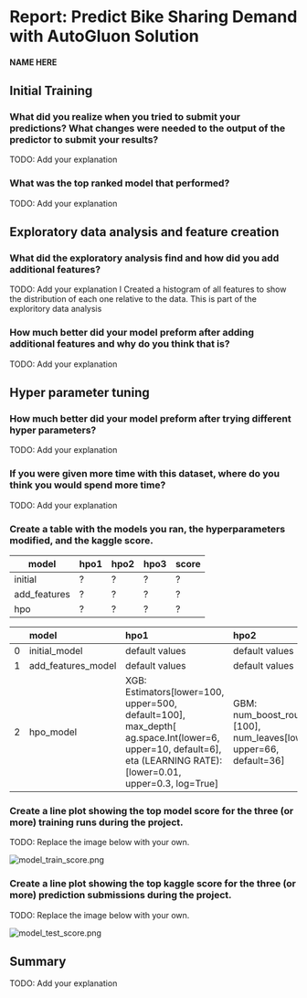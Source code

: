 # Report: Predict Bike Sharing Demand with AutoGluon Solution
#### NAME HERE

## Initial Training
### What did you realize when you tried to submit your predictions? What changes were needed to the output of the predictor to submit your results?
TODO: Add your explanation

### What was the top ranked model that performed?
TODO: Add your explanation

## Exploratory data analysis and feature creation
### What did the exploratory analysis find and how did you add additional features?
TODO: Add your explanation
I Created a histogram of all features to show the distribution of each one relative to the data. This is part of the exploritory data analysis

### How much better did your model preform after adding additional features and why do you think that is?
TODO: Add your explanation

## Hyper parameter tuning
### How much better did your model preform after trying different hyper parameters?
TODO: Add your explanation

### If you were given more time with this dataset, where do you think you would spend more time?
TODO: Add your explanation

### Create a table with the models you ran, the hyperparameters modified, and the kaggle score.
|model|hpo1|hpo2|hpo3|score|
|--|--|--|--|--|
|initial|?|?|?|?|
|add_features|?|?|?|?|
|hpo|?|?|?|?|

|    | model              | hpo1                                                                                                                                                              | hpo2                                                                   | hpo3                                                                                                |   score |
|---:|:-------------------|:------------------------------------------------------------------------------------------------------------------------------------------------------------------|:-----------------------------------------------------------------------|:----------------------------------------------------------------------------------------------------|--------:|
|  0 | initial_model      | default values                                                                                                                                                    | default values                                                         | default values                                                                                      | 1.81144 |
|  1 | add_features_model | default values                                                                                                                                                    | default values                                                         | default values                                                                                      | 0.68613 |
|  2 | hpo_model          | XGB: Estimators[lower=100, upper=500, default=100], max_depth[ ag.space.Int(lower=6, upper=10, default=6], eta (LEARNING RATE): [lower=0.01, upper=0.3, log=True] | GBM: num_boost_round [100], num_leaves[lower=26, upper=66, default=36] | CAT: Iterations[100], learning_rate[lower=0.01, upper=0.3, log=True] , depth [lower=0.01 upper=0.3] | 0.48182 |

### Create a line plot showing the top model score for the three (or more) training runs during the project.

TODO: Replace the image below with your own.

![model_train_score.png](img/model_train_score.png)

### Create a line plot showing the top kaggle score for the three (or more) prediction submissions during the project.

TODO: Replace the image below with your own.

![model_test_score.png](img/model_test_score.png)

## Summary
TODO: Add your explanation
